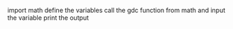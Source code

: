 import math
define the variables
call the gdc function from math and input the variable
print the output